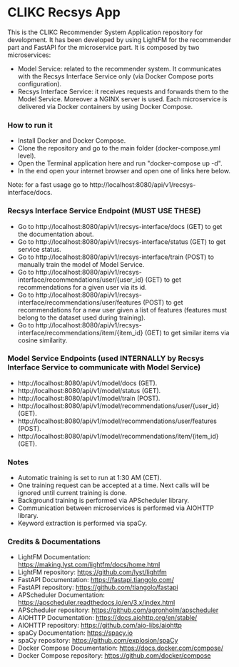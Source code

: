 # CLIKC Recsys App
This is the CLIKC Recommender System Application repository for development.
It has been developed by using LightFM for the recommender part and FastAPI
for the microservice part.
It is composed by two microservices:
- Model Service: related to the recommender system. It communicates with the Recsys Interface Service only (via Docker Compose ports configuration).
- Recsys Interface Service: it receives requests and forwards them to the Model Service.
Moreover a NGINX server is used.
Each microservice is delivered via Docker containers by using Docker Compose.

### How to run it
- Install Docker and Docker Compose.
- Clone the repository and go to the main folder (docker-compose.yml level).
- Open the Terminal application here and run "docker-compose up -d".
- In the end open your internet browser and open one of links here below.

Note: for a fast usage go to http://localhost:8080/api/v1/recsys-interface/docs.

### Recsys Interface Service Endpoint (MUST USE THESE)
- Go to http://localhost:8080/api/v1/recsys-interface/docs (GET) to get the documentation about.
- Go to http://localhost:8080/api/v1/recsys-interface/status (GET) to get service status.
- Go to http://localhost:8080/api/v1/recsys-interface/train (POST) to manually train the model of Model Service.
- Go to http://localhost:8080/api/v1/recsys-interface/recommendations/user/{user_id} (GET) to get recommendations for a given user via its id.
- Go to http://localhost:8080/api/v1/recsys-interface/recommendations/user/features (POST) to get recommendations for a new user given a list of features (features must belong to the dataset used during training).
- Go to http://localhost:8080/api/v1/recsys-interface/recommendations/item/{item_id} (GET) to get similar items via cosine similarity.

### Model Service Endpoints (used INTERNALLY by Recsys Interface Service to communicate with Model Service)
- http://localhost:8080/api/v1/model/docs (GET).
- http://localhost:8080/api/v1/model/status (GET).
- http://localhost:8080/api/v1/model/train (POST).
- http://localhost:8080/api/v1/model/recommendations/user/{user_id} (GET).
- http://localhost:8080/api/v1/model/recommendations/user/features (POST).
- http://localhost:8080/api/v1/model/recommendations/item/{item_id} (GET).

### Notes
- Automatic training is set to run at 1:30 AM (CET).
- One training request can be accepted at a time. Next calls will be ignored until current training is done.
- Background training is performed via APScheduler library.
- Communication between microservices is performed via AIOHTTP library.
- Keyword extraction is performed via spaCy.

### Credits & Documentations
- LightFM Documentation: https://making.lyst.com/lightfm/docs/home.html
- LightFM repository: https://github.com/lyst/lightfm
- FastAPI Documentation: https://fastapi.tiangolo.com/
- FastAPI repository: https://github.com/tiangolo/fastapi
- APScheduler Documentation: https://apscheduler.readthedocs.io/en/3.x/index.html
- APScheduler repository: https://github.com/agronholm/apscheduler
- AIOHTTP Documentation: https://docs.aiohttp.org/en/stable/
- AIOHTTP repository: https://github.com/aio-libs/aiohttp
- spaCy Documentation: https://spacy.io
- spaCy repository: https://github.com/explosion/spaCy
- Docker Compose Documentation: https://docs.docker.com/compose/
- Docker Compose repository: https://github.com/docker/compose


